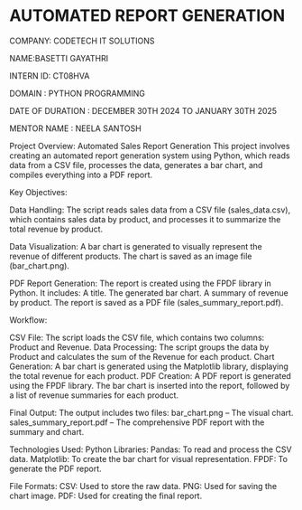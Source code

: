 # AUTOMATED REPORT GENERATION

COMPANY: CODETECH IT SOLUTIONS

NAME:BASETTI GAYATHRI

INTERN ID: CT08HVA

DOMAIN : PYTHON PROGRAMMING

DATE OF DURATION : DECEMBER 30TH 2024 TO JANUARY 30TH 2025

MENTOR NAME : NEELA SANTOSH

Project Overview: Automated Sales Report Generation This project involves creating an automated report generation system using Python, which reads data from a CSV file, processes the data, generates a bar chart, and compiles everything into a PDF report.

Key Objectives:

Data Handling: The script reads sales data from a CSV file (sales_data.csv), which contains sales data by product, and processes it to summarize the total revenue by product.

Data Visualization: A bar chart is generated to visually represent the revenue of different products. The chart is saved as an image file (bar_chart.png).

PDF Report Generation: The report is created using the FPDF library in Python. It includes: A title. The generated bar chart. A summary of revenue by product. The report is saved as a PDF file (sales_summary_report.pdf).

Workflow:

CSV File: The script loads the CSV file, which contains two columns: Product and Revenue. Data Processing: The script groups the data by Product and calculates the sum of the Revenue for each product. Chart Generation: A bar chart is generated using the Matplotlib library, displaying the total revenue for each product. PDF Creation: A PDF report is generated using the FPDF library. The bar chart is inserted into the report, followed by a list of revenue summaries for each product.

Final Output: The output includes two files: bar_chart.png – The visual chart. sales_summary_report.pdf – The comprehensive PDF report with the summary and chart.

Technologies Used: Python Libraries: Pandas: To read and process the CSV data. Matplotlib: To create the bar chart for visual representation. FPDF: To generate the PDF report.

File Formats: CSV: Used to store the raw data. PNG: Used for saving the chart image. PDF: Used for creating the final report.
